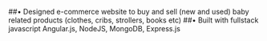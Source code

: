 ##• Designed e-commerce website to buy and sell (new and used) baby related products (clothes, cribs, strollers, books etc)
##• Built with fullstack javascript Angular.js, NodeJS, MongoDB, Express.js

